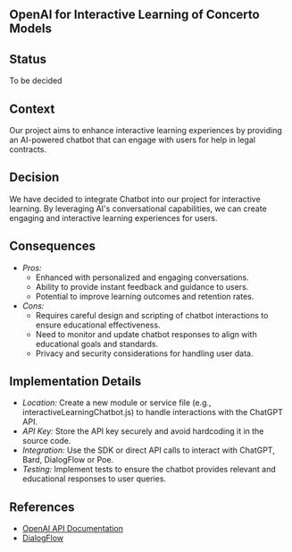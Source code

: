 ## OpenAI for Interactive Learning of Concerto Models

## Status

To be decided

## Context

Our project aims to enhance interactive learning experiences by providing an AI-powered chatbot that can engage with users for help in legal contracts.

## Decision

We have decided to integrate Chatbot into our project for interactive learning. By leveraging AI's conversational capabilities, we can create engaging and interactive learning experiences for users.

## Consequences

- *Pros:*
  - Enhanced with personalized and engaging conversations.
  - Ability to provide instant feedback and guidance to users.
  - Potential to improve learning outcomes and retention rates.
- *Cons:*
  - Requires careful design and scripting of chatbot interactions to ensure educational effectiveness.
  - Need to monitor and update chatbot responses to align with educational goals and standards.
  - Privacy and security considerations for handling user data.

## Implementation Details

- *Location:* Create a new module or service file (e.g., interactiveLearningChatbot.js) to handle interactions with the ChatGPT API.
- *API Key:* Store the API key securely and avoid hardcoding it in the source code.
- *Integration:* Use the SDK or direct API calls to interact with ChatGPT, Bard, DialogFlow or Poe.
- *Testing:* Implement tests to ensure the chatbot provides relevant and educational responses to user queries.

## References

- [OpenAI API Documentation](https://beta.openai.com/docs/)
- [DialogFlow](https://cloud.google.com/dialogflow/#documentation)